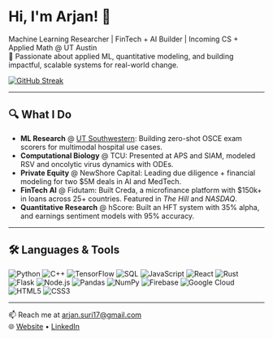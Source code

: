 # Hi, I'm Arjan! 👋

Machine Learning Researcher | FinTech + AI Builder | Incoming CS + Applied Math @ UT Austin  
🔬 Passionate about applied ML, quantitative modeling, and building impactful, scalable systems for real-world change.

[![GitHub Streak](https://streak-stats.demolab.com?user=arjanssuri&theme=maroongold&border_radius=20&short_numbers=true)](https://git.io/streak-stats)

---

## 🔍 What I Do

- **ML Research** @ [UT Southwestern](https://utsouthwestern.edu): Building zero-shot OSCE exam scorers for multimodal hospital use cases.  
- **Computational Biology** @ TCU: Presented at APS and SIAM, modeled RSV and oncolytic virus dynamics with ODEs.  
- **Private Equity** @ NewShore Capital: Leading due diligence + financial modeling for two $5M deals in AI and MedTech.  
- **FinTech AI** @ Fidutam: Built Creda, a microfinance platform with $150k+ in loans across 25+ countries. Featured in *The Hill* and *NASDAQ*.  
- **Quantitative Research** @ hScore: Built an HFT system with 35% alpha, and earnings sentiment models with 95% accuracy.

---

## 🛠️ Languages & Tools

![Python](https://img.shields.io/badge/-Python-3776AB?style=for-the-badge&logo=python&logoColor=white)
![C++](https://img.shields.io/badge/-C++-00599C?style=for-the-badge&logo=c%2b%2b&logoColor=white)
![TensorFlow](https://img.shields.io/badge/-TensorFlow-FF6F00?style=for-the-badge&logo=tensorflow&logoColor=white)
![SQL](https://img.shields.io/badge/-SQL-003B57?style=for-the-badge&logo=postgresql&logoColor=white)
![JavaScript](https://img.shields.io/badge/-JavaScript-F7DF1E?style=for-the-badge&logo=javascript&logoColor=black)
![React](https://img.shields.io/badge/-React-61DAFB?style=for-the-badge&logo=react&logoColor=black)
![Rust](https://img.shields.io/badge/-Rust-000000?style=for-the-badge&logo=rust&logoColor=white)
![Flask](https://img.shields.io/badge/-Flask-000000?style=for-the-badge&logo=flask&logoColor=white)
![Node.js](https://img.shields.io/badge/-Node.js-339933?style=for-the-badge&logo=node.js&logoColor=white)
![Pandas](https://img.shields.io/badge/-Pandas-150458?style=for-the-badge&logo=pandas&logoColor=white)
![NumPy](https://img.shields.io/badge/-NumPy-013243?style=for-the-badge&logo=numpy&logoColor=white)
![Firebase](https://img.shields.io/badge/-Firebase-FFCA28?style=for-the-badge&logo=firebase&logoColor=black)
![Google Cloud](https://img.shields.io/badge/-Google_Cloud-4285F4?style=for-the-badge&logo=google-cloud&logoColor=white)
![HTML5](https://img.shields.io/badge/-HTML5-E34F26?style=for-the-badge&logo=html5&logoColor=white)
![CSS3](https://img.shields.io/badge/-CSS3-1572B6?style=for-the-badge&logo=css3&logoColor=white)

---

📫 Reach me at [arjan.suri17@gmail.com](mailto:arjan.suri17@gmail.com)  
🌐 [Website](http://arjansuri.com) • [LinkedIn](https://linkedin.com/in/arjansuri)
